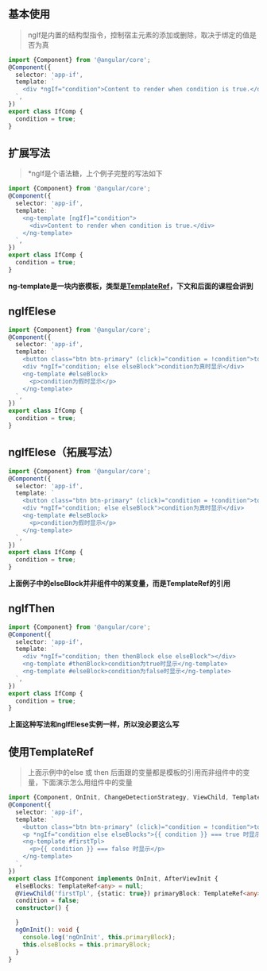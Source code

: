 ## 基本使用
> ngIf是内置的结构型指令，控制宿主元素的添加或删除，取决于绑定的值是否为真

```typescript
import {Component} from '@angular/core';
@Component({
  selector: 'app-if',
  template: `
    <div *ngIf="condition">Content to render when condition is true.</div>
  `,
})
export class IfComp {
  condition = true;
}
```

## 扩展写法
>  *ngIf是个语法糖，上个例子完整的写法如下
```typescript
import {Component} from '@angular/core';
@Component({
  selector: 'app-if',
  template: `
    <ng-template [ngIf]="condition">
      <div>Content to render when condition is true.</div>
    </ng-template>
  `,
})
export class IfComp {
  condition = true;
}
```
**ng-template是一块内嵌模板，类型是[TemplateRef](https://angular.cn/api/core/TemplateRef)，下文和后面的课程会讲到**


## ngIfElese
```typescript
import {Component} from '@angular/core';
@Component({
  selector: 'app-if',
  template: `
    <button class="btn btn-primary" (click)="condition = !condition">toggle show</button>
    <div *ngIf="condition; else elseBlock">condition为真时显示</div>
    <ng-template #elseBlock>
      <p>condition为假时显示</p>
    </ng-template>
  `,
})
export class IfComp {
  condition = true;
}
```

## ngIfElese（拓展写法）
```typescript
import {Component} from '@angular/core';
@Component({
  selector: 'app-if',
  template: `
    <button class="btn btn-primary" (click)="condition = !condition">toggle show</button>
    <div *ngIf="condition; else elseBlock">condition为真时显示</div>
    <ng-template #elseBlock>
      <p>condition为假时显示</p>
    </ng-template>
  `,
})
export class IfComp {
  condition = true;
}
```


**上面例子中的elseBlock并非组件中的某变量，而是TemplateRef的引用**

## ngIfThen
```typescript
import {Component} from '@angular/core';
@Component({
  selector: 'app-if',
  template: `
    <div *ngIf="condition; then thenBlock else elseBlock"></div>
    <ng-template #thenBlock>condition为true时显示</ng-template>
    <ng-template #elseBlock>condition为false时显示</ng-template>
  `,
})
export class IfComp {
  condition = true;
}
```
**上面这种写法和ngIfElese实例一样，所以没必要这么写**


## 使用TemplateRef
> 上面示例中的else 或 then 后面跟的变量都是模板的引用而非组件中的变量，下面演示怎么用组件中的变量

```typescript
import {Component, OnInit, ChangeDetectionStrategy, ViewChild, TemplateRef, AfterViewInit} from '@angular/core';
@Component({
  selector: 'app-if',
  template: `
    <button class="btn btn-primary" (click)="condition = !condition">toggle block</button>
    <p *ngIf="condition else elseBlocks">{{ condition }} === true 时显示</p>
    <ng-template #firstTpl>
      <p>{{ condition }} === false 时显示</p>
    </ng-template>
  `,
})
export class IfComponent implements OnInit, AfterViewInit {
  elseBlocks: TemplateRef<any> = null;
  @ViewChild('firstTpl', {static: true}) primaryBlock: TemplateRef<any> = null;
  condition = false;
  constructor() {

  }
  ngOnInit(): void {
    console.log('ngOnInit', this.primaryBlock);
    this.elseBlocks = this.primaryBlock;
  }
}
```
